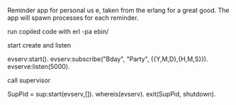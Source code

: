 Reminder app for personal us e, taken from the erlang for a great good.
The app will spawn processes for each reminder.

run copiled code with 
erl -pa ebin/

start create and listen

evserv:start().
evserv:subscribe("Bday", "Party", {{Y,M,D},{H,M,S}}).
evserve:listen(5000).

call supervisor

SupPid = sup:start(evserv,[]).
whereis(evserv).
exit(SupPid, shutdown).
